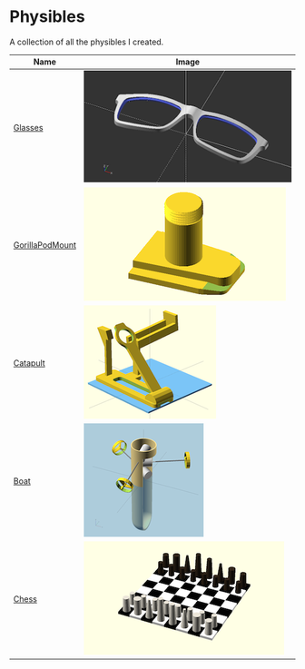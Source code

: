 # Physibles

A collection of all the physibles I created.

Name | Image
-----|-------
[Glasses](./glasses) | ![Glasses][gli]
[GorillaPodMount](./gorillaPodMount) | ![GorillaPodMount][gpmi]
[Catapult](./catapult) | ![Catapult][catai]
[Boat](./boat) | ![Boat][boati]
[Chess](./chess) | ![Chess][chi]

[boati]: ./boat/img/index.png
[catai]: ./catapult/img/index.png
[chi]: ./chess/img/index.png
[gli]: ./glasses/main.png
[gpmi]: ./gorillaPodMount/img/index.png
